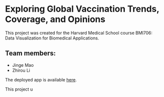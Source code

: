 # Exploring Global Vaccination Trends, Coverage, and Opinions

This project was created for the Harvard Medical School course BMI706: Data Visualization for Biomedical Applications.

## Team members:

- Jinge Mao
- Zhirou Li

The deployed app is available [here](https://bmi706-project-22gqn96sxdskxeyubhpzut.streamlit.app/).

This project u
